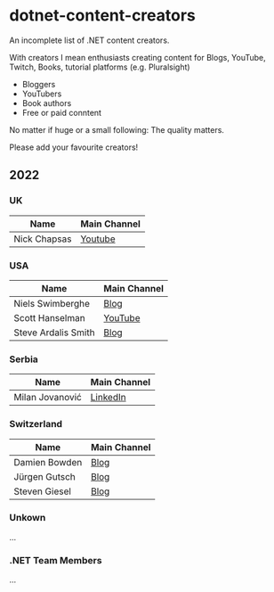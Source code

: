 # dotnet-content-creators
An incomplete list of .NET content creators.

With creators I mean enthusiasts creating content for Blogs, YouTube, Twitch, Books, tutorial platforms (e.g. Pluralsight)

* Bloggers
* YouTubers
* Book authors
* Free or paid conntent

No matter if huge or a small following: The quality matters. 

Please add your favourite creators!

## 2022

### UK
| Name  | Main Channel |
| ------------- | ------------- |
| Nick Chapsas | [Youtube](https://www.youtube.com/c/Elfocrash)  |


### USA

| Name  | Main Channel |
| ------------- | ------------- |
| Niels Swimberghe | [Blog](https://swimburger.net)
| Scott Hanselman | [YouTube](https://www.youtube.com/channel/UCL-fHOdarou-CR2XUmK48Og)
| Steve Ardalis Smith  | [Blog](https://ardalis.com/blog)  |

### Serbia
| Name  | Main Channel |
| ------------- | ------------- |
| Milan Jovanović | [LinkedIn](https://www.linkedin.com/in/milan-jovanovic)  |

### Switzerland
| Name  | Main Channel |
| ------------- | ------------- |
| Damien Bowden  | [Blog](https://damienbod.com)  |
| Jürgen Gutsch | [Blog](https://asp.net-hacker.rocks)
| Steven Giesel |  [Blog](https://steven-giesel.com)

### Unkown
...

### .NET Team Members
...
